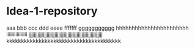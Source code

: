 # Idea-1-repository
aaa
bbb
ccc
ddd
eeee
fffffff
ggggggggggg
hhhhhhhhhhhhhhhhhhhhhhh
iiiiiiiiiiiiiiii
jjjjjjjjjjjjjjjjjjjjjjjjjjjjjjjjjjjjjjjjjjjjjjjjjjjjjjjjj
kkkkkkkkkkkkkkkkkkkkkkkkkkkkkkkkkkkkkkk
